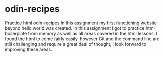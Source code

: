 # odin-recipes
Practice html odin-recipes
In this assignment my first functioning website beyond hello world was created. In this assignment I got to practice html boilerplate from memory as well as all areas covered in the html lessons. I found the html to come fairly easily, however Git and the command line are still challenging and require a great deal of thought, I look forward to improving these areas.
